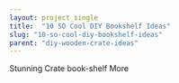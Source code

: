 ```yaml
---
layout: project_single
title:  "10 SO Cool DIY Bookshelf Ideas"
slug: "10-so-cool-diy-bookshelf-ideas"
parent: "diy-wooden-crate-ideas"
---
```

Stunning Crate book-shelf                                                                                                                                                                                 More